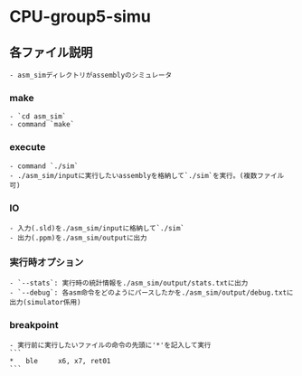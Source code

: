 # CPU-group5-simu

## 各ファイル説明
    - asm_simディレクトリがassemblyのシミュレータ

### make
    - `cd asm_sim`
    - command `make`
    
### execute
    - command `./sim`
    - ./asm_sim/inputに実行したいassemblyを格納して`./sim`を実行。(複数ファイル可)

### IO
    - 入力(.sld)を./asm_sim/inputに格納して`./sim`
    - 出力(.ppm)を./asm_sim/outputに出力

### 実行時オプション
    - `--stats`: 実行時の統計情報を./asm_sim/output/stats.txtに出力
    - `--debug`: 各asm命令をどのようにパースしたかを./asm_sim/output/debug.txtに出力(simulator係用)

### breakpoint
    - 実行前に実行したいファイルの命令の先頭に'*'を記入して実行
    ```
    *	ble		x6, x7, ret01
    ``` 
